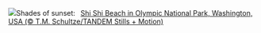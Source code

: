![](https://www.bing.com/th?id=OHR.ShiShiBeach_EN-GB4724156220_UHD.jpg&w=1000)Shades of sunset:&nbsp;&ensp;[Shi Shi Beach in Olympic National Park, Washington, USA (© T.M. Schultze/TANDEM Stills + Motion)](https://www.bing.com/th?id=OHR.ShiShiBeach_EN-GB4724156220_UHD.jpg)
<br><br/>
